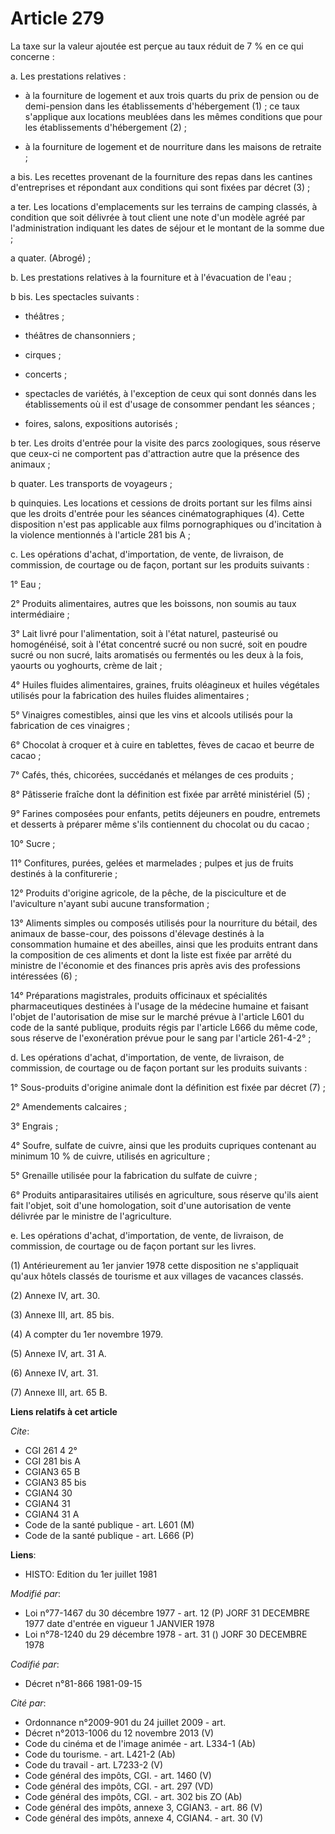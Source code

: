 # Article 279

La taxe sur la valeur ajoutée est perçue au taux réduit de 7 % en ce qui concerne :

a. Les prestations relatives :

- à la fourniture de logement et aux trois quarts du prix de pension ou de demi-pension dans les établissements d'hébergement
(1) ; ce taux s'applique aux locations meublées dans les mêmes conditions que pour les établissements d'hébergement (2) ;

- à la fourniture de logement et de nourriture dans les maisons de retraite ;

a bis. Les recettes provenant de la fourniture des repas dans les cantines d'entreprises et répondant aux conditions qui sont
fixées par décret (3) ;

a ter. Les locations d'emplacements sur les terrains de camping classés, à condition que soit délivrée à tout client une note
d'un modèle agréé par l'administration indiquant les dates de séjour et le montant de la somme due ;

a quater. (Abrogé) ;

b. Les prestations relatives à la fourniture et à l'évacuation de l'eau ;

b bis. Les spectacles suivants :

- théâtres ;

- théâtres de chansonniers ;

- cirques ;

- concerts ;

- spectacles de variétés, à l'exception de ceux qui sont donnés dans les établissements où il est d'usage de consommer
pendant les séances ;

- foires, salons, expositions autorisés ;

b ter. Les droits d'entrée pour la visite des parcs zoologiques, sous réserve que ceux-ci ne comportent pas d'attraction
autre que la présence des animaux ;

b quater. Les transports de voyageurs ;

b quinquies. Les locations et cessions de droits portant sur les films ainsi que les droits d'entrée pour les séances
cinématographiques (4). Cette disposition n'est pas applicable aux films pornographiques ou d'incitation à la violence
mentionnés à l'article 281 bis A ;

c. Les opérations d'achat, d'importation, de vente, de livraison, de commission, de courtage ou de façon, portant sur les
produits suivants :

1° Eau ;

2° Produits alimentaires, autres que les boissons, non soumis au taux intermédiaire ;

3° Lait livré pour l'alimentation, soit à l'état naturel, pasteurisé ou homogénéisé, soit à l'état concentré sucré ou non
sucré, soit en poudre sucré ou non sucré, laits aromatisés ou fermentés ou les deux à la fois, yaourts ou yoghourts, crème de
lait ;

4° Huiles fluides alimentaires, graines, fruits oléagineux et huiles végétales utilisés pour la fabrication des huiles
fluides alimentaires ;

5° Vinaigres comestibles, ainsi que les vins et alcools utilisés pour la fabrication de ces vinaigres ;

6° Chocolat à croquer et à cuire en tablettes, fèves de cacao et beurre de cacao ;

7° Cafés, thés, chicorées, succédanés et mélanges de ces produits ;

8° Pâtisserie fraîche dont la définition est fixée par arrêté ministériel (5) ;

9° Farines composées pour enfants, petits déjeuners en poudre, entremets et desserts à préparer même s'ils contiennent du
chocolat ou du cacao ;

10° Sucre ;

11° Confitures, purées, gelées et marmelades ; pulpes et jus de fruits destinés à la confiturerie ;

12° Produits d'origine agricole, de la pêche, de la pisciculture et de l'aviculture n'ayant subi aucune transformation ;

13° Aliments simples ou composés utilisés pour la nourriture du bétail, des animaux de basse-cour, des poissons d'élevage
destinés à la consommation humaine et des abeilles, ainsi que les produits entrant dans la composition de ces aliments et
dont la liste est fixée par arrêté du ministre de l'économie et des finances pris après avis des professions intéressées
(6) ;

14° Préparations magistrales, produits officinaux et spécialités pharmaceutiques destinées à l'usage de la médecine humaine
et faisant l'objet de l'autorisation de mise sur le marché prévue à l'article L601 du code de la santé publique, produits
régis par l'article L666 du même code, sous réserve de l'exonération prévue pour le sang par l'article 261-4-2° ;

d. Les opérations d'achat, d'importation, de vente, de livraison, de commission, de courtage ou de façon portant sur les
produits suivants :

1° Sous-produits d'origine animale dont la définition est fixée par décret (7) ;

2° Amendements calcaires ;

3° Engrais ;

4° Soufre, sulfate de cuivre, ainsi que les produits cupriques contenant au minimum 10 % de cuivre, utilisés en agriculture ;

5° Grenaille utilisée pour la fabrication du sulfate de cuivre ;

6° Produits antiparasitaires utilisés en agriculture, sous réserve qu'ils aient fait l'objet, soit d'une homologation, soit
d'une autorisation de vente délivrée par le ministre de l'agriculture.

e. Les opérations d'achat, d'importation, de vente, de livraison, de commission, de courtage ou de façon portant sur les
livres.

(1) Antérieurement au 1er janvier 1978 cette disposition ne s'appliquait qu'aux hôtels classés de tourisme et aux villages de
vacances classés.

(2) Annexe IV, art. 30.

(3) Annexe III, art. 85 bis.

(4) A compter du 1er novembre 1979.

(5) Annexe IV, art. 31 A.

(6) Annexe IV, art. 31.

(7) Annexe III, art. 65 B.

**Liens relatifs à cet article**

_Cite_:

  - CGI 261 4 2°
  - CGI 281 bis A
  - CGIAN3 65 B
  - CGIAN3 85 bis
  - CGIAN4 30
  - CGIAN4 31
  - CGIAN4 31 A
  - Code de la santé publique - art. L601 (M)
  - Code de la santé publique - art. L666 (P)

**Liens**:

  - HISTO: Edition du 1er juillet 1981

_Modifié par_:

  - Loi n°77-1467 du 30 décembre 1977 - art. 12 (P) JORF 31 DECEMBRE 1977 date d'entrée en vigueur 1 JANVIER 1978
  - Loi n°78-1240 du 29 décembre 1978 - art. 31 () JORF 30 DECEMBRE 1978

_Codifié par_:

  - Décret n°81-866 1981-09-15

_Cité par_:

  - Ordonnance n°2009-901 du 24 juillet 2009 - art.
  - Décret n°2013-1006 du 12 novembre 2013 (V)
  - Code du cinéma et de l'image animée - art. L334-1 (Ab)
  - Code du tourisme. - art. L421-2 (Ab)
  - Code du travail - art. L7233-2 (V)
  - Code général des impôts, CGI. - art. 1460 (V)
  - Code général des impôts, CGI. - art. 297 (VD)
  - Code général des impôts, CGI. - art. 302 bis ZO (Ab)
  - Code général des impôts, annexe 3, CGIAN3. - art. 86 (V)
  - Code général des impôts, annexe 4, CGIAN4. - art. 30 (V)
